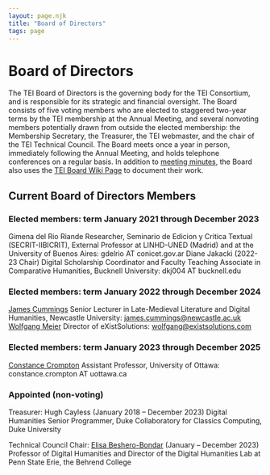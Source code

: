 ```yaml
---
layout: page.njk
title: "Board of Directors"
tags: page
---
```

# Board of Directors
The TEI Board of Directors is the governing body for the TEI Consortium, and is responsible for its strategic and financial oversight. The Board consists of five voting members who are elected to staggered two-year terms by the TEI membership at the Annual Meeting, and several nonvoting members potentially drawn from outside the elected membership: the Membership Secretary, the Treasurer, the TEI webmaster, and the chair of the TEI Technical Council. The Board meets once a year in person, immediately following the Annual Meeting, and holds telephone conferences on a regular basis. In addition to [meeting minutes](/Board/ "meeting minutes"), the Board also uses the [TEI Board Wiki Page](https://wiki.tei-c.org/index.php/TEI-C_Board_of_Directors "TEI Board Wiki Page") to document their work.



Current Board of Directors Members
----------------------------------


### Elected members: term January 2021 through December 2023



Gimena del Rio Riande
Researcher, Seminario de Edicion y Critica Textual (SECRIT-IIBICRIT), External Professor at LINHD-UNED (Madrid) and at the University of Buenos Aires: gdelrio AT conicet.gov.ar
Diane Jakacki (2022-23 Chair)
Digital Scholarship Coordinator and Faculty Teaching Associate in Comparative Humanities, Bucknell University: dkj004 AT bucknell.edu

### Elected members: term January 2022 through December 2024



[James Cummings](https://www.ncl.ac.uk/elll/staff/profile/jamescummings.html)
Senior Lecturer in Late-Medieval Literature and Digital Humanities, Newcastle University: james.cummings@newcastle.ac.uk
[Wolfgang Meier](https://www.existsolutions.com/)
Director of eXistSolutions: wolfgang@existsolutions.com

### Elected members: term January 2023 through December 2025



[Constance Crompton](https://uniweb.uottawa.ca/members/3039)
Assistant Professor, University of Ottawa: constance.crompton AT uottawa.ca




### Appointed (non-voting)



Treasurer: Hugh Cayless (January 2018 – December 2023)
Digital Humanities Senior Programmer, Duke Collaboratory for Classics Computing, Duke University

Technical Council Chair:
[Elisa Beshero-Bondar](https://newtfire.org) (January – December 2023)
Professor of Digital Humanities and Director of the Digital Humanities Lab at Penn State Erie, the Behrend College


